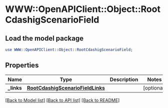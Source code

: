 # WWW::OpenAPIClient::Object::RootCdashigScenarioField

## Load the model package
```perl
use WWW::OpenAPIClient::Object::RootCdashigScenarioField;
```

## Properties
Name | Type | Description | Notes
------------ | ------------- | ------------- | -------------
**_links** | [**RootCdashigScenarioFieldLinks**](RootCdashigScenarioFieldLinks.md) |  | [optional] 

[[Back to Model list]](../README.md#documentation-for-models) [[Back to API list]](../README.md#documentation-for-api-endpoints) [[Back to README]](../README.md)


